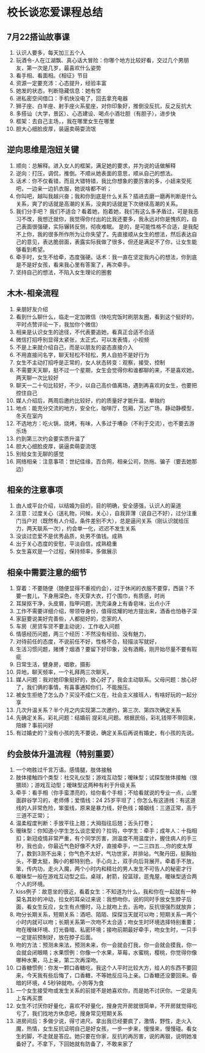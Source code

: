 # 校长谈恋爱课程总结


## 7月22搭讪故事课
1. 认识人要多，每天加三五个人
2. 玩酒令-人在江湖飘、真心话大冒险：你哪个地方比较好看，交过几个男朋友，第一次是几岁，最喜欢什么姿势
3. 看手相、看面相。《相征》节目
4. 资源一定要充沛：心态提升，经验丰富
5. 她发的状态，判断隐藏信息：她有空
6. 进私密空间借口：手机快没电了，回去拿充电器
7. 狮子座、白羊座、射手座火系星座，对你印象好，推倒没反抗，反之反抗大
8. 多搭讪（大学，景区）、心态建设、喝点小酒壮胆（有胆子），进步快
9. 框架：去自己主场，，我在哪里女生在哪里
10. 胆大心细脸皮厚，装逼卖萌耍流氓

## 逆向思维是泡妞关键
1. 顺向：总解释。进入女人的框架，满足她的要求，并为说的话做解释
2. 逆向：打压，调侃，推倒。不顺从她表面的意思，顺从自己的想法。
3. 话术：你不仅看错，而且大错特错，我比你想象的要厉害的多，小妞来受死吧，一边亲一边扒衣服，她说啥都不听；
4. 你叫吧，越叫我越兴奋；我和你到底是什么关系？插进去磨一磨再判断是什么关系，爽了的话就是高潮的关系，没爽的话就是下次继续高潮的关系。
5. 我们分手吧？ 我们不适合？看着她，抱着她，我们有这么多矛盾过，可是我恶习不改，我想迁就你，我觉得你付出的比我还要多，我永远对你是愧疚的，自己表面很强硬，实际辗转反侧，彻夜难眠。
是的，是可能性格不合适，是我配不上你，我的很多所作所为让你失望了。先直接顺从女生的想法，然后表达自己的意见，表达脆弱面，表露实际我做了很多，但还是满足不了你，让女生能够看到希望。
6. 牵手时，女生不给牵，态度强硬。话术：我一直在坚定我内心的想法，你到底是不是好女孩，看来我心里有答案了，再次牵手。
7. 坚持自己的想法，不陷入女生理论的圈套 


## 木木-相亲流程
1. 亲朋好友介绍
2. 看到什么聊什么，临走一定加微信（快吃完饭时刷朋友圈，看到这个挺好的，平时点赞评论一下，我加你个微信）
3. 相亲是认识女生的途径，不代表要追她，看真正合适不合适
4. 微信打招呼别显得太紧张，太正式，可以发表情，小视频
5. 不是上来就介绍自己，而是以朋友的姿态直接介入
6. 不用直接问名字，聊天轻松不轻松，男人自拍不是好行为
7. 女生不主动打招呼是正常的，女人状态转变：观察，接受，控制
8. 不需要天天聊，挺不过一个星期，女生会觉得你和谁都聊的来，不是喜欢她，两天聊一次比较好
9. 聊天一二十句比较好，不少，以自己高价值离场，遇到再喜欢的女生，也要把控住自己
10. 媒人介绍后，两周后邀约比较好，约的质量好才能升温，单独约
11. 地点：能充分交流的地方，安全化，咖啡厅，包厢，万达广场，静动静模型，冬天在室内
12. 不选地方：吃火锅，烧烤，有味，人多过于嘈杂（不利于交流），也不要去游乐场
13. 约到第三次约会要实质升温了
14. 胆大心细脸皮厚，装逼卖萌耍流氓
15. 别给女生无聊的感觉
16. 网络相亲：注意事项：世纪佳缘，百合网，相亲公司，防拖、骗子（要去她那边）


## 相亲的注意事项
1. 由人或平台介绍，以结婚为目的，目的明确，安全感强，认识人的渠道
2. 注意：过度关心（送礼物，问候，关心），自我菲薄（说自己不好），过分注重门当户对（既然有人介绍，条件差别不大），总是逼问关系（刚认识就给压力，两天联系一次），约会单一化，迟迟不发生关系
3. 没谈过恋爱不是优秀品质，处男不值钱。成熟
4. 出于关心态度的安慰，平淡自信，成熟稳重
5. 女生喜欢是一个过程，保持频率，多做展示




## 相亲中需要注意的细节
1. 穿着：不要随便（随便显得不重视约会），过于休闲的衣服不要穿，西装？不要一套儿，下身用深色，冬天穿大衣，打个围巾，有质感，时尚
2. 耳屎抠干净，头皮屑，指甲问题，洗完澡身上有香皂味，出点小汗
3. 工作不需要详细介绍，带领导身份，值得炫耀的地方提出来，酒香也怕巷子深
4. 家庭要说美好完善些，人都挺好的，恋家的人
5. 车房（房贷车贷不要主动说）、工作收入问题
6. 情感经历问题，两三个经历：不然没有经验、没有魅力，
7. 对待前任的态度，不说前任不好，性格不合，轻描淡写就好，
8. 生活习惯问题，赌博？烟酒？要留下好印象，没有酒瘾，刚开始尽量不要有瑕疵
9. 日常生活，健身房，唱歌，摄影
10. 异地，聊天频率，一个礼拜两三次聊天，
11. 媒人问题：我对她印象挺好的，放心好了，我会主动联系。父母问题：放心好了，我们俩的事情，有喜事通知你们，不能施压。
12. 被女生拒绝了怎么办？买没不成仁义在，社会主义接班人，有啥好玩的一起分享
13. 几次升温关系？半个月之内实现第二次邀约，第三次、第四次确定关系
14. 先确定关系，彩礼问题：结婚前 提彩礼问题。根据民俗，彩礼钱带不带回来，陪嫁？事前问好
15. 有过婚史的？没有小孩的先不要说，确定关系后再说有婚史，有小孩的先说。


## 约会肢体升温流程（特别重要）
1. 一个吻胜过千言万语。感情腿，肢体接触
2. 肢体接触四个类型：社交礼仪型；游戏互动型；暧昧型；试探型肢体接触（很猥琐）；游戏互动型；暧昧型这两种有利于升级关系
3. 牵手：看手相（你手蛮漂亮的，给你看个手相；不给看就说的专业一点，山里面辟谷学习的，老师傅；爱情线：24 25岁平坦了；你怎么有这道线：有这道线的人非常危险，笨蛋线，原来是暴力线，好色线；婚姻线：三道正常，高于三道不正常）；
4. 温柔程度判断：手放平往上翘；大拇指往后翘；舌头打卷；
5. 暧昧型：你知道小学生怎么谈恋爱的？拉钩，中学生：牵手；成年人：十指相扣；新冠疫情非常严重，有个同学厉害，测温度不用温度计，握住病人的手三秒，我也会，你最近气色好像不大好，直接牵手，一二三四五...,你的皮太厚了，数到3测不出来；
你气色不太好，气功世家，并排站，气聚丹田，挺胸抬头，不要太挺，胸小的都特别色，手心向上，双手向后背展开。牵着手不放，笨，传内功，走火入魔，两个小时内和精壮的男人发生不可告人的秘密才行
6. 暧昧型一般在游戏互动型之后。桌球，射箭，投篮球，逛鬼屋。暧昧型适合两个人的环境。
7. kiss例子：故意坐的很近，看着女生：不知道为什么，我和你在一起就有一种莫名其妙的冲动，拉女的耳朵过来说：我想吻你，说的同时手放女生脖子后面，看女生反应，女生有点懵时，马上就吻上去，舌吻，反抗很强烈就放弃；
8. 吻分长期关系，短期关系：酒吧、陌陌、探探当天就可以吻；短期关系一两个小时内就可以吻；长期关系第一次吻不太合适；吻女生时环境选择特别重要；吻在暧昧环境、灯光昏暗、私密环境；接吻前期最好牵手，吻女生时，一只手一定提前预制好，放在脖子后面。
9. 吻的方法：预测未来法，预测未来，你一会就会打我，你一会就会摸我，你一会就会闭眼睛；水果惯例：你像一个水果，草莓，水蜜桃，樱桃，你觉得你像哪种水果，马上亲，第二次再深吻。
10. 口香糖惯例：你发一颗口香糖吃，我这个人平时比较大方，给人的东西不要回来，今天我有些后悔了，口香糖，不等她反应马上亲。口香糖还没要回来。昏暗的环境，4 5秒钟就吻。小狗等为食
11. 一个女生接受吻或发生关系的前提不是她喜欢你，而是她不讨厌你。一定是先上车再买票
12. 女生不讨厌你好量化，喜欢不好量化，搜身完开房就很简单，不开房就觉得吃亏了，我们找地方休息吧，搜身常见短期关系
13. 进房间后：多做少说，得寸进尺。拿出我已经要疯了，激情，野性，走火入魔，热情，女生反抗证明自己是好女孩，一步一步来，慢慢来，慢慢碰。看女生的脚，不走就是答应。她只要在你家，反抗的再厉害，说的再狠，说明她准备好了。不拿下，下回她就有防备了，不敢来家了

















 






